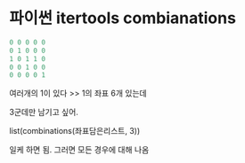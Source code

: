 # 파이썬 itertools combianations

```python
0 0 0 0 0
0 1 0 0 0 
1 0 1 1 0 
0 0 1 0 0
0 0 0 0 1
```

여러개의 1이 있다 >> 1의 좌표 6개 있는데

3군데만 남기고 싶어.

list(combinations(좌표담은리스트, 3))

일케 하면 됨. 그러면 모든 경우에 대해 나옴